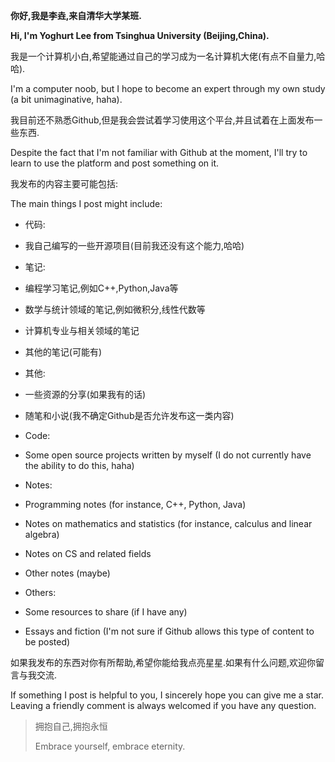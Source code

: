 **你好,我是李垚,来自清华大学某班.**

**Hi, I'm Yoghurt Lee from Tsinghua University (Beijing,China).**

我是一个计算机小白,希望能通过自己的学习成为一名计算机大佬(有点不自量力,哈哈).

I'm a computer noob, but I hope to become an expert through my own study (a bit unimaginative, haha).

我目前还不熟悉Github,但是我会尝试着学习使用这个平台,并且试着在上面发布一些东西.

Despite the fact that I'm not familiar with Github at the moment, I'll try to learn to use the platform and post something on it.

我发布的内容主要可能包括:

The main things I post might include:

- 代码:
-   我自己编写的一些开源项目(目前我还没有这个能力,哈哈)
- 笔记:
-   编程学习笔记,例如C++,Python,Java等
-   数学与统计领域的笔记,例如微积分,线性代数等
-   计算机专业与相关领域的笔记
-   其他的笔记(可能有)
- 其他:
-   一些资源的分享(如果我有的话)
-   随笔和小说(我不确定Github是否允许发布这一类内容)

- Code:
-   Some open source projects written by myself (I do not currently have the ability to do this, haha)
- Notes:
-   Programming notes (for instance, C++, Python, Java)
-   Notes on mathematics and statistics (for instance, calculus and linear algebra)
-   Notes on CS and related fields
-   Other notes (maybe)
- Others:
-   Some resources to share (if I have any)
-   Essays and fiction (I'm not sure  if Github allows this type of content to be posted)

如果我发布的东西对你有所帮助,希望你能给我点亮星星.如果有什么问题,欢迎你留言与我交流.

If something I post is helpful to you, I sincerely hope you can give me a star. Leaving a friendly comment is always welcomed if you have any question.

> 拥抱自己,拥抱永恒
>
> Embrace yourself, embrace eternity.




<!---
yoghurtlee-thu/yoghurtlee-thu is a ✨ special ✨ repository because its `README.md` (this file) appears on your GitHub profile.
You can click the Preview link to take a look at your changes.
--->
